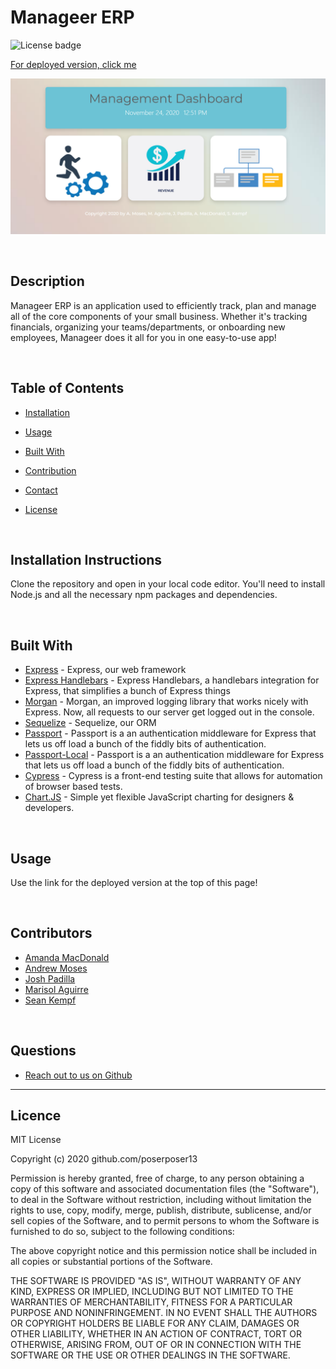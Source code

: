 # Manageer ERP

![License badge](https://img.shields.io/badge/license-MIT-green)

[For deployed version, click me](https://polar-dawn-89598.herokuapp.com/)

![Image of DEMO application](https://github.com/poserposer13/Demeter-Project/blob/main/public/icons/manageer-homepage.PNG) 

<br>

  ## Description 

  Manageer ERP is an application used to efficiently track, plan and manage all of the core components of your small business.  Whether it's tracking financials, organizing your teams/departments, or onboarding new employees, Manageer does it all for you in one easy-to-use app!
  
<br>

  ## Table of Contents

  * [Installation](#installation)

  * [Usage](#usage)

  * [Built With](#Built)

  * [Contribution](#contributors)

  * [Contact](#Contact) 

  * [License](#License) 

  

<br>

  ## Installation Instructions
  Clone the repository and open in your local code editor.  You'll need to install Node.js and all the necessary npm packages and dependencies.   

<br>

  ## Built With

  * [Express](https://expressjs.com/) - Express, our web framework
  * [Express Handlebars](https://www.npmjs.com/package/express-handlebars) - Express Handlebars, a handlebars integration for Express, that simplifies a bunch of Express things
  * [Morgan](https://www.npmjs.com/package/morgan) - Morgan, an improved logging library that works nicely with Express. Now, all requests to our server get logged out in the console. 
  * [Sequelize](https://sequelize.org/) - Sequelize, our ORM
  * [Passport](https://www.npmjs.com/package/passport) - Passport is a an authentication middleware for Express that lets us off load a bunch of the fiddly bits of authentication. 
  * [Passport-Local](https://www.npmjs.com/package/passport-local) - Passport is a an authentication middleware for Express that lets us off load a bunch of the fiddly bits of authentication. 
  * [Cypress](https://www.cypress.io/) - Cypress is a front-end testing suite that allows for automation of browser based tests.
  * [Chart.JS](https://www.chartjs.org/) - Simple yet flexible JavaScript charting for designers & developers.

<br>

  ## Usage
  Use the link for the deployed version at the top of this page!

<br>

  ## Contributors 

* [Amanda MacDonald](https://github.com/aroseca15)
* [Andrew Moses](https://github.com/andrewmosesdrive)
* [Josh Padilla](https://github.com/Jdilla1212)
* [Marisol Aguirre](https://github.com/solaguirre)
* [Sean Kempf](https://github.com/poserposer13)

<br>

  ## Questions 
  
* [Reach out to us on Github](https://github.com/poserposer13)

<hr>

  ## Licence 
MIT License

Copyright (c) 2020 github.com/poserposer13

Permission is hereby granted, free of charge, to any person obtaining a copy
of this software and associated documentation files (the "Software"), to deal
in the Software without restriction, including without limitation the rights
to use, copy, modify, merge, publish, distribute, sublicense, and/or sell
copies of the Software, and to permit persons to whom the Software is
furnished to do so, subject to the following conditions:

The above copyright notice and this permission notice shall be included in all
copies or substantial portions of the Software.

THE SOFTWARE IS PROVIDED "AS IS", WITHOUT WARRANTY OF ANY KIND, EXPRESS OR
IMPLIED, INCLUDING BUT NOT LIMITED TO THE WARRANTIES OF MERCHANTABILITY,
FITNESS FOR A PARTICULAR PURPOSE AND NONINFRINGEMENT. IN NO EVENT SHALL THE
AUTHORS OR COPYRIGHT HOLDERS BE LIABLE FOR ANY CLAIM, DAMAGES OR OTHER
LIABILITY, WHETHER IN AN ACTION OF CONTRACT, TORT OR OTHERWISE, ARISING FROM,
OUT OF OR IN CONNECTION WITH THE SOFTWARE OR THE USE OR OTHER DEALINGS IN THE
SOFTWARE.